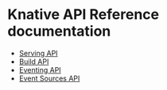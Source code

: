 # Knative API Reference documentation

- [Serving API](serving.md)
- [Build API](build.md)
- [Eventing API](eventing/eventing.md)
- [Event Sources API](eventing/eventing-sources.md)
